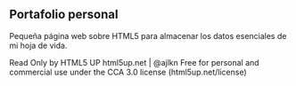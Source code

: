 ## Portafolio personal

Pequeña página web sobre HTML5 para almacenar los datos esenciales de mi hoja de vida.



Read Only by HTML5 UP
html5up.net | @ajlkn
Free for personal and commercial use under the CCA 3.0 license (html5up.net/license)


